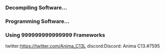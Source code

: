 ### Decompiling Software...
### Programming Software...
### Using 999999999999999 Frameworks

twitter:https://twitter.com/Anima_C13L
discord:Discord: Anima C13.#7595 

<!--
**animaone/animaone** is a ✨ _special_ ✨ repository because its `README.md` (this file) appears on your GitHub profile.

Here are some ideas to get you started:

- 🔭 I’m currently working on ...
- 🌱 I’m currently learning ...
- 👯 I’m looking to collaborate on ...
- 🤔 I’m looking for help with ...
- 💬 Ask me about ...
- 📫 How to reach me: ...
- 😄 Pronouns: ...
- ⚡ Fun fact: ...
-->
